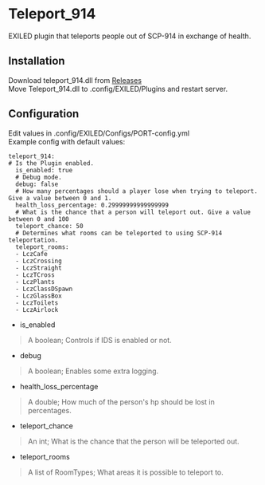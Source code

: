 # Teleport_914
EXILED plugin that teleports people out of SCP-914 in exchange of health.

## Installation
Download teleport_914.dll from [Releases](https://github.com/SEKASIN/Teleport_914/blob/master/Releases)\
Move Teleport_914.dll to .config/EXILED/Plugins and restart server.

## Configuration
Edit values in .config/EXILED/Configs/PORT-config.yml\
Example config with default values:
```
teleport_914:
# Is the Plugin enabled.
  is_enabled: true
  # Debug mode.
  debug: false
  # How many percentages should a player lose when trying to teleport. Give a value between 0 and 1.
  health_loss_percentage: 0.29999999999999999
  # What is the chance that a person will teleport out. Give a value between 0 and 100
  teleport_chance: 50
  # Determines what rooms can be teleported to using SCP-914 teleportation.
  teleport_rooms:
  - LczCafe
  - LczCrossing
  - LczStraight
  - LczTCross
  - LczPlants
  - LczClassDSpawn
  - LczGlassBox
  - LczToilets
  - LczAirlock
```
- is_enabled
> A boolean; Controls if IDS is enabled or not.
- debug
> A boolean; Enables some extra logging.
- health_loss_percentage
> A double; How much of the person's hp should be lost in percentages.
- teleport_chance
> An int; What is the chance that the person will be teleported out.
- teleport_rooms
> A list of RoomTypes; What areas it is possible to teleport to.
